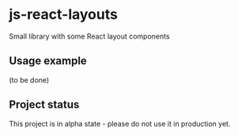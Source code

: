 # js-react-layouts

Small library with some React layout components

## Usage example

(to be done)

## Project status

This project is in alpha state - please do not use it in production yet.
